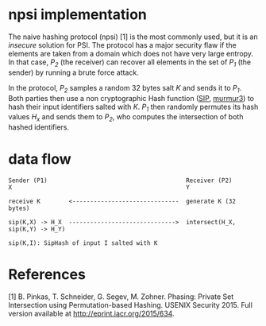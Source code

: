 # npsi implementation

The naive hashing protocol (npsi) [1] is the most commonly used, but it is an *insecure* solution for PSI. The protocol has a major security flaw if the elements are taken from a domain which does not have very large entropy. In that case, _P<sub>2</sub>_ (the receiver) can recover all elements in the set of _P<sub>1</sub>_ (the sender) by running a brute force attack.

In the protocol, _P<sub>2</sub>_ samples a random 32 bytes salt _K_ and sends it to _P<sub>1</sub>_. Both parties then use a non cryptographic Hash function ([SIP](https://en.wikipedia.org/wiki/SipHash), [murmur3](https://en.wikipedia.org/wiki/MurmurHash)) to hash their input identifiers salted with _K_. _P<sub>1</sub>_ then randomly permutes its hash values _H<sub>x</sub>_ and sends them to _P<sub>2</sub>_, who computes the intersection of both hashed identifiers.

# data flow

```
Sender (P1)                                       Receiver (P2)
X                                                 Y

receive K        <------------------------------  generate K (32 bytes)

sip(K,X) -> H_X  ------------------------------>  intersect(H_X, sip(K,Y) -> H_Y)

sip(K,I): SipHash of input I salted with K
```

# References

[1]  B. Pinkas, T. Schneider, G. Segev, M. Zohner. Phasing: Private Set Intersection using Permutation-based Hashing. USENIX Security 2015. Full version available at http://eprint.iacr.org/2015/634.
